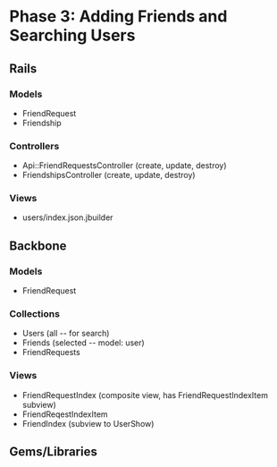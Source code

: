 # Phase 3: Adding Friends and Searching Users

## Rails
### Models
* FriendRequest
* Friendship

### Controllers
* Api::FriendRequestsController (create, update, destroy)
* FriendshipsController (create, update, destroy)

### Views
* users/index.json.jbuilder

## Backbone
### Models
* FriendRequest

### Collections
* Users (all -- for search)
* Friends (selected -- model: user)
* FriendRequests

### Views
* FriendRequestIndex (composite view, has FriendRequestIndexItem subview)
* FriendReqestIndexItem
* FriendIndex (subview to UserShow)

## Gems/Libraries

